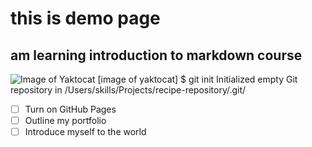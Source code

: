 # this is demo page
## am learning introduction to markdown course
![Image of Yaktocat](https://octodex.github.com/images/yaktocat.png)
[image of yaktocat]
$ git init
Initialized empty Git repository in /Users/skills/Projects/recipe-repository/.git/
- [ ] Turn on GitHub Pages
- [ ] Outline my portfolio
- [ ] Introduce myself to the world
